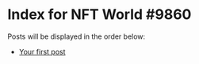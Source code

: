 # Index for NFT World #9860
Posts will be displayed in the order below:

- [Your first post](./001-first.md)

